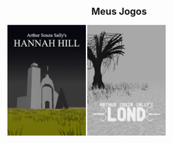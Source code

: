 
<div style="width:100%;" align="center">
  <div style="width:100%;">
    <h2>Meus Jogos</h2>
  </div>
  <div style="width:100%;" align="left">
    <a href="https://arthursouzasally.itch.io/hannah-hill" target="_blank"><img src="poster_hannah_hill.webp" height="250px"/></a>
    <a href="https://arthursouzasally.itch.io/lond" target="_blank"><img src="poster_lond.webp" height="250px"/></a>
  </div>
</div>
<!-- Em Breve Mais! -->
  

